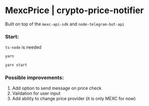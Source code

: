 # MexcPrice | crypto-price-notifier

Built on top of the `mexc-api-sdk` and `node-telegram-bot-api`

### Start:

`ts-node` is needed

```bash
yarn
```

```bash
yarn start
```

### Possible improvements:

1. Add option to send message on price check
2. Validation for user input
3. Add ability to change price provider (it is only MEXC for now)
